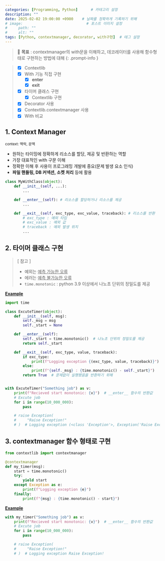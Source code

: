 ```yaml
---
categories: [Programming, Python]      # 카테고리 설정
description: ""
date: 2025-02-02 19:00:00 +0900    # 날짜를 정확하게 기록하기 위해
# image:                             # 포스트 이미지 설정
#     path: ""
#     alt: ""
tags: [Python, contextmanager, decorator, with구현]  # 태그 설정
---
```


> 📌 **목표** : contextmanager의 with문을 이해하고, 데코레이터를 사용해 함수형태로 구현하는 방법에 대해
{: .prompt-info }

> - [x] Contextlib
> - [x] With 기능 직접 구현
>     - [x] __enter__
>     - [x] __exit__
> - [x] 타이머 클래스 구현
>     - [x] Contextlib 구현
> - [x] Decorator 사용
> - [x] Contextlib.contextmanager 사용
> - [x] With 비교

## 1. Context Manager
<sup>context: 맥락, 문맥</sup>
- 원하는 타이밍에 정확하게 리소스를 할당, 제공 및 반환하는 역할
- 가장 대표적인 with 구문 이해
- 정확한 이해 후 사용이 프로그래밍 개발에 중요(문제 발생 요소 인식)
- **파일 핸들링, DB 커넥션, 소켓 처리** 등에 활용

```python
class MyWithClass(object):
    def __init__(self, ...):
        ...

    def __enter__(self): # 리소스를 할당하거나 리소스를 제공
        ...

    def __exit__(self, exc_type, exc_value, traceback): # 리소스를 반환
        # exc_type : 예외 타입
        # exc_value : 예외 값
        # traceback : 예외 발생 위치
        ...
```

   
## 2. 타이머 클래스 구현
> [ 참고 ]
> - 예외는 <u>예측 가능한 오류</u>
> - 에러는 <u>예측 불가능한 오류</u>
> - `time.monotonic` : python 3.9 이상에서 나노초 단위의 정밀도를 제공

**<u>Example</u>**
```python
import time

class ExcuteTimer(object):
    def __init__(self, msg):
        self._msg = msg
        self._start = None

    def __enter__(self):
        self._start = time.monotonic()  # 나노초 단위의 정밀도를 제공
        return self._start

    def __exit__(self, exc_type, value, traceback):
        if exc_type:
            print(f"Logging exception {(exc_type, value, traceback)}")
        else:
            print(f"{self._msg} : {time.monotonic() - self._start}")
        return True  # 문제없이 실행됐음을 반환하기 위해


with ExcuteTimer("Something job") as v:
    print(f"Recieved start monotonic: {v}")  # __enter__ 함수의 반환값
    # Excute job
    for i in range(10_000_000):
        pass

    # raise Exception(
    #     "Raise Exception!"
    # )  # Logging exception (<class 'Exception'>, Exception('Raise Exception!'), <traceback object at 0x104f5cbc0>)
```

## 3. contextmanager 함수 형태로 구현

```python
from contextlib import contextmanager

@contextmanager
def my_timer(msg):
    start = time.monotonic()
    try:
        yield start
    except Exception as e:
        print(f"Logging exception {e}")
    finally:
        print(f"{msg} : {time.monotonic() - start}")
```

**<u>Example</u>**
```python
with my_timer("Something job") as v:
    print(f"Recieved start monotonic: {v}")  # __enter__ 함수의 반환값
    # Excute job
    for i in range(10_000_000):
        pass

    # raise Exception(
    #     "Raise Exception!"
    # )  # Logging exception Raise Exception!
```